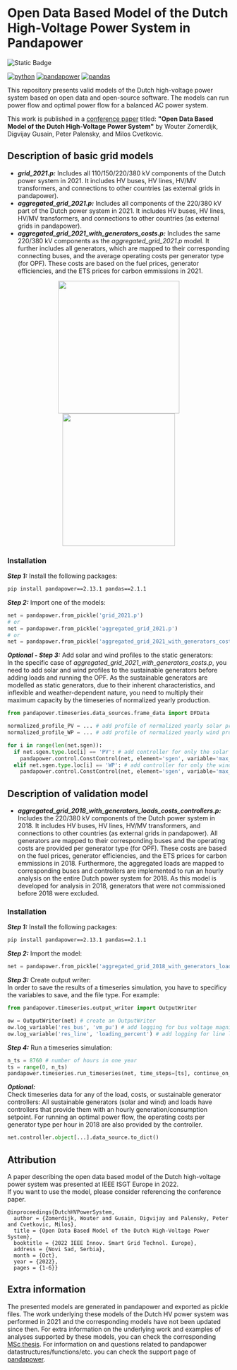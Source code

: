 # Open Data Based Model of the Dutch High-Voltage Power System in Pandapower

![Static Badge](https://img.shields.io/badge/MADE_WITH-PYTHON-orange?style=for-the-badge)

[![python](https://img.shields.io/badge/python-3.10.13-blue.svg)](https://www.python.org/)
[![pandapower](https://img.shields.io/badge/pandapower-2.13.1-blue.svg)](https://pypi.org/project/pandapower/2.13.1/)
[![pandas](https://img.shields.io/badge/pandas-2.1.1-blue.svg)](https://pypi.org/project/pandas/2.1.1/)

This repository presents valid models of the Dutch high-voltage power system based on open data and open-source software. The models can run power flow and optimal power flow for a balanced AC power system. 

This work is published in a [conference paper](https://ieeexplore.ieee.org/document/9960703) titled: **"Open Data Based Model of the Dutch High-Voltage Power System"** by Wouter Zomerdijk, Digvijay Gusain, Peter Palensky, and Milos Cvetkovic.

## Description of basic grid models
* **_grid_2021.p:_** Includes all 110/150/220/380 kV components of the Dutch power system in 2021. It includes HV buses, HV lines, HV/MV transformers, and connections to other countries (as external grids in pandapower).
* **_aggregated_grid_2021.p:_** Includes all components of the 220/380 kV part of the Dutch power system in 2021. It includes HV buses, HV lines, HV/MV transformers, and connections to other countries (as external grids in pandapower).
* **_aggregated_grid_2021_with_generators_costs.p:_** Includes the same 220/380 kV components as the _aggregated_grid_2021.p_ model. It further includes all generators, which are mapped to their corresponding connecting buses, and the average operating costs per generator type (for OPF). These costs are based on the fuel prices, generator efficiencies, and the ETS prices for carbon emmissions in 2021.

<div align="center">
  <img src="https://github.com/WZomerdijk/Dutch-HV-Power-System/assets/122889461/d6a7e107-c43c-4351-a452-1b0e36c452e7" width="275" height="300">
  <img src="https://github.com/WZomerdijk/Dutch-HV-Power-System/assets/122889461/4f6dbe9d-ebc5-48d3-aec4-07462496769b" width="255" height="300">
</div>

### Installation

***Step 1:*** Install the following packages:  
```bash
pip install pandapower==2.13.1 pandas==2.1.1
```

***Step 2:*** Import one of the models:  
```python
net = pandapower.from_pickle('grid_2021.p')
# or
net = pandapower.from_pickle('aggregated_grid_2021.p')
# or
net = pandapower.from_pickle('aggregated_grid_2021_with_generators_costs.p')
```

***Optional - Step 3:*** Add solar and wind profiles to the static generators:  
In the specific case of _aggregated_grid_2021_with_generators_costs.p_, you need to add solar and wind profiles to the sustainable generators before adding loads and running the OPF. As the sustainable generators are modelled as static generators, due to their inherent characteristics, and inflexible and weather-dependent nature, you need to multiply their maximum capacity by the timeseries of normalized yearly production.
```python
from pandapower.timeseries.data_sources.frame_data import DFData

normalized_profile_PV = ... # add profile of normalized yearly solar production
normalized_profile_WP = ... # add profile of normalized yearly wind production

for i in range(len(net.sgen)):
  if net.sgen.type.loc[i] == 'PV': # add controller for only the solar elements
    pandapower.control.ConstControl(net, element='sgen', variable='max_p_mw', element_index=i, data_source=DFData(net.sgen.p_mw[i] * normalized_profile_PV))
  elif net.sgen.type.loc[i] == 'WP': # add controller for only the wind elements
    pandapower.control.ConstControl(net, element='sgen', variable='max_p_mw', element_index=i, data_source=DFData(net.sgen.p_mw[i] * normalized_profile_WP))
```

## Description of validation model
- **_aggregated_grid_2018_with_generators_loads_costs_controllers.p:_** Includes the 220/380 kV components of the Dutch power system in 2018. It includes HV buses, HV lines, HV/MV transformers, and connections to other countries (as external grids in pandapower). All generators are mapped to their corresponding buses and the operating costs are provided per generator type (for OPF). These costs are based on the fuel prices, generator efficiencies, and the ETS prices for carbon emmissions in 2018. Furthermore, the aggregated loads are mapped to corresponding buses and controllers are implemented to run an hourly analysis on the entire Dutch power system for 2018. As this model is developed for analysis in 2018, generators that were not commissioned before 2018 were excluded.

### Installation

***Step 1:*** Install the following packages:  
```bash
pip install pandapower==2.13.1 pandas==2.1.1
```

***Step 2:*** Import the model:  
```python
net = pandapower.from_pickle('aggregated_grid_2018_with_generators_loads_costs_controllers.p')
```

***Step 3:*** Create output writer:  
In order to save the results of a timeseries simulation, you have to specificy the variables to save, and the file type. For example:
```python
from pandapower.timeseries.output_writer import OutputWriter

ow = OutputWriter(net) # create an OutputWriter
ow.log_variable('res_bus', 'vm_pu') # add logging for bus voltage magnitudes
ow.log_variable('res_line', 'loading_percent') # add logging for line loadings in percent
```

***Step 4:*** Run a timeseries simulation:
```python
n_ts = 8760 # number of hours in one year
ts = range(0, n_ts)
pandapower.timeseries.run_timeseries(net, time_steps=[ts], continue_on_divergence=True)
```

***Optional:***  
Check timeseries data for any of the load, costs, or sustainable generator controllers:
All sustainable generators (solar and wind) and loads have controllers that provide them with an hourly generation/consumption setpoint. For running an optimal power flow, the operating costs per generator type per hour in 2018 are also provided by the controller. 
```python
net.controller.object[...].data_source.to_dict()
```

## Attribution
A paper describing the open data based model of the Dutch high-voltage power system was presented at IEEE ISGT Europe in 2022.  
If you want to use the model, please consider referencing the conference paper.
```
@inproceedings{DutchHVPowerSystem,
  author = {Zomerdijk, Wouter and Gusain, Digvijay and Palensky, Peter and Cvetkovic, Milos},
  title = {Open Data Based Model of the Dutch High-Voltage Power System}, 
  booktitle = {2022 IEEE Innov. Smart Grid Technol. Europe}, 
  address = {Novi Sad, Serbia},
  month = {Oct},
  year = {2022},
  pages = {1-6}}
```

## Extra information
The presented models are generated in pandapower and exported as pickle files.
The work underlying these models of the Dutch HV power system was performed in 2021 and the corresponding models have not been updated since then. For extra information on the underlying work and examples of analyses supported by these models, you can check the corresponding [MSc thesis](http://resolver.tudelft.nl/uuid:b9d69d1b-d2bf-4ce0-acc6-97171cde3568). For information on and questions related to pandapower datastructures/functions/etc. you can check the support page of [pandapower](https://pandapower.readthedocs.io/en/v2.13.1).  
